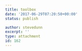 ```yaml
---
title: toolbox
date: '2017-06-29T07:20:50+00:00'
status: publish

author: stevedunn
excerpt: ''
type: attachment
id: 162
---
```

<!DOCTYPE html PUBLIC "-//W3C//DTD HTML 4.0 Transitional//EN" "http://www.w3.org/TR/REC-html40/loose.dtd">
<?xml encoding="UTF-8">
